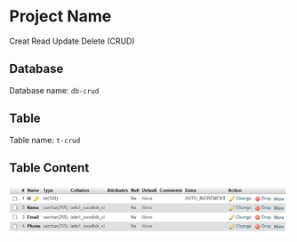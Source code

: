 # Project Name

Creat Read Update Delete (CRUD)

## Database

Database name: `db-crud`

## Table

Table name: `t-crud`

## Table Content

![Example Image](README/t-crud.jpg)

